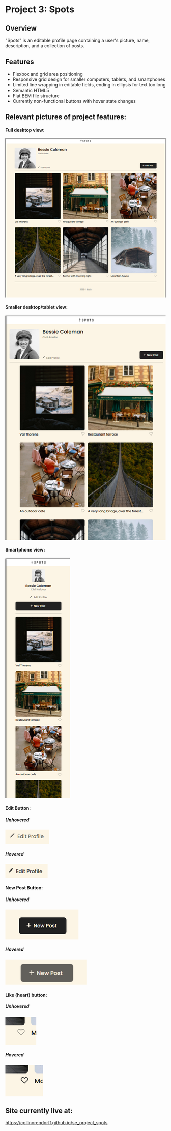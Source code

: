 # Project 3: Spots


## Overview  

"Spots" is an editable profile page containing a user's picture, name, description, and a collection of posts.


## Features

* Flexbox and grid area positioning
* Responsive grid design for smaller computers, tablets, and smartphones
* Limited line wrapping in editable fields, ending in ellipsis for text too long
* Semantic HTML5
* Flat BEM file structure
* Currently non-functional buttons with hover state changes


## Relevant pictures of project features:

#### Full desktop view:
![Full desktop view of site](https://github.com/collinorendorff/se_project_spots/blob/main/images/readme-images/fullsize-desktop.png?raw=true "Full desktop view of site")

#### Smaller desktop/tablet view:
![Smaller desktop/tablet view of site](https://github.com/collinorendorff/se_project_spots/blob/main/images/readme-images/small-computer-tablet.png?raw=true "Smaller desktop/tablet view of site")

#### Smartphone view:
![Smartphone view of site](https://github.com/collinorendorff/se_project_spots/blob/main/images/readme-images/smartphone.png?raw=true "Smartphone view of site")

#### Edit Button:
##### Unhovered
![Unhovered edit button](https://github.com/collinorendorff/se_project_spots/blob/main/images/readme-images/edit-unhovered.png?raw=true "Unhovered edit button")
##### Hovered
![Hovered edit button](https://github.com/collinorendorff/se_project_spots/blob/main/images/readme-images/edit-hovered.PNG?raw=true "Hovered edit button")

#### New Post Button:
##### Unhovered
![Unhovered new post button](https://github.com/collinorendorff/se_project_spots/blob/main/images/readme-images/new-post-unhovered.png?raw=true "Unhovered new post button")
##### Hovered
![Hovered new post button](https://github.com/collinorendorff/se_project_spots/blob/main/images/readme-images/new-post-hovered.png?raw=true "Hovered new post button")

#### Like (heart) button:
##### Unhovered
![Unhovered like (heart) button](https://github.com/collinorendorff/se_project_spots/blob/main/images/readme-images/heart-unhovered.png?raw=true "Unhovered like (heart) button")
##### Hovered
![Hovered like (heart) button](https://github.com/collinorendorff/se_project_spots/blob/main/images/readme-images/heart-hovered.PNG?raw=true "Hovered like (heart) button")

## Site currently live at:

https://collinorendorff.github.io/se_project_spots
